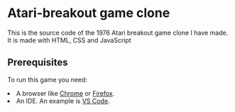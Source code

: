 # Atari-breakout game clone

This is the source code of the 1976 Atari breakout game clone I have made. It is made with HTML, CSS and JavaScript

## Prerequisites

To run this game you need:
<li> A browser like <a href="https://www.google.com/chrome/">Chrome</a> or <a href="https://www.mozilla.org/en-US/firefox/new/">Firefox</a>. </li>
<li> An IDE. An example is <a href="https://code.visualstudio.com/">VS Code</a>. </li>
